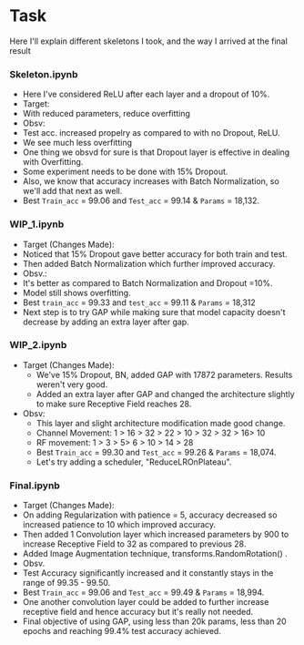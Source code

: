 # Task 
Here I'll explain different skeletons I took, and the way I arrived at the final result 


### Skeleton.ipynb 
- Here I've considered ReLU after each layer and a dropout of 10%. 
- Target: 
- 	With reduced parameters, reduce overfitting 
- Obsv: 
-	Test acc. increased propelry as compared to with no Dropout, ReLU. 
-	We see much less overfitting 
- 	One thing we obsvd for sure is that Dropout layer is effective in dealing with Overfitting. 
-	Some experiment needs to be done with 15% Dropout. 
- 	Also, we know that accuracy increases with Batch Normalization, so we'll add that next as well. 
- 	Best ``Train_acc`` = 99.06 and ``Test_acc`` = 99.14   & ``Params`` = 18,132. 


### WIP_1.ipynb 
- Target (Changes Made): 
- 	Noticed that 15% Dropout gave better accuracy for both train and test. 
- 	Then added Batch Normalization which further improved accuracy. 
- Obsv.:
- 	It's better as compared to Batch Normalization and Dropout =10%. 
- 	Model still shows overfitting. 
- 	Best ``train_acc`` = 99.33 and ``test_acc`` = 99.11 & ``Params`` = 18,312
-	Next step is to try GAP while making sure that model capacity doesn't decrease by adding an extra layer after gap. 


### WIP_2.ipynb
- Target (Changes Made): 
	- We've 15% Dropout, BN, added GAP with 17872 parameters. Results weren't very good. 
	- Added an extra layer after GAP and changed the architecture slightly to make sure Receptive Field reaches 28. 
- Obsv: 
	- This layer and slight architecture modification made good change. 
	- Channel Movement: 1 > 16 > 32 > 22 > 10 > 32 > 32 > 16> 10 
	- RF movement: 1 > 3 > 5> 6 > 10 > 14 > 28 
	- Best ``Train_acc`` = 99.30 and ``Test_acc`` = 99.26   & ``Params`` = 18,074.
	- Let's try adding a scheduler, "ReduceLROnPlateau". 

### Final.ipynb 
- Target (Changes Made): 
- On adding Regularization with patience = 5, accuracy decreased so increased patience to 10 which improved accuracy. 
- Then added 1 Convolution layer which increased parameters by 900 to increase Receptive Field to 32 as compared to previous 28. 
- Added Image Augmentation technique, transforms.RandomRotation()  . 
- Obsv. 
- Test Accuracy significantly increased and it constantly stays in the range of 99.35 - 99.50. 
- Best ``Train_acc`` = 99.06 and ``Test_acc`` = 99.49   & ``Params`` = 18,994.
- One another convolution layer could be added to further increase receptive field and hence accuracy but it's really not needed. 
- Final objective of using GAP, using less than 20k params, less than 20 epochs and reaching 99.4% test accuracy achieved. 







